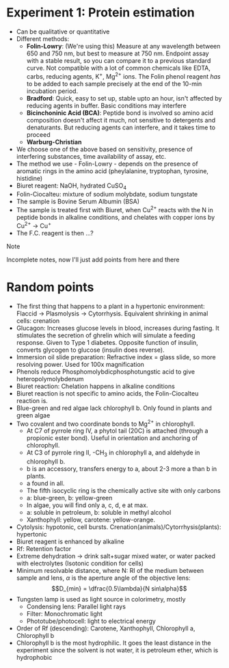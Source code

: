# Experiment 1: Protein estimation
* Can be qualitative or quantitative
* Different methods:
  * **Folin-Lowry**: (We're using this) Measure at any wavelength between 650 and 750 nm, but best to measure at 750 nm. Endpoint assay with a stable result, so you can compare it to a previous standard curve. Not compatible with a lot of common chemicals like EDTA, carbs, reducing agents, K<sup>+</sup>, Mg<sup>2+</sup> ions. The Folin phenol reagent *has* to be added to each sample precisely at the end of the 10-min incubation period.
  * **Bradford**: Quick, easy to set up, stable upto an hour, isn't affected by reducing agents in buffer. Basic conditions may interfere
  * **Bicinchoninic Acid (BCA)**: Peptide bond is involved so amino acid composition doesn't affect it much, not sensitive to detergents and denaturants. But reducing agents can interfere, and it takes time to proceed
  * **Warburg-Christian**
* We choose one of the above based on sensitivity, presence of interfering substances, time availability of assay, etc.
* The method we use - Folin-Lowry - depends on the presence of aromatic rings in the amino acid (pheylalanine, tryptophan, tyrosine, histidine)
* Biuret reagent: NaOH, hydrated CuSO<sub>4</sub>
* Folin-Ciocalteu: mixture of sodium molybdate, sodium tungstate
* The sample is Bovine Serum Albumin (BSA)
* The sample is treated first with Biuret, when Cu<sup>2+</sup> reacts with the N in peptide bonds in alkaline conditions, and chelates with copper ions by Cu<sup>2+</sup> -> Cu<sup>+</sup>
* The F.C. reagent is then ...?

> [!NOTE]
> Incomplete notes, now I'll just add points from here and there

# Random points
* The first thing that happens to a plant in a hypertonic environment: Flaccid -> Plasmolysis -> Cytorrhysis. Equivalent shrinking in animal cells: crenation
* Glucagon: Increases glucose levels in blood, increases during fasting. It stimulates the secretion of ghrelin which will simulate a feeding response. Given to Type 1 diabetes. Opposite function of insulin, converts glycogen to glucose (insulin does reverse).
* Immersion oil slide preparation: Refractive index = glass slide, so more resolving power. Used for 100x magnification
* Phenols reduce Phosphomolybdicphosphotungstic acid to give heteropolymolybdenum
* Biuret reaction: Chelation happens in alkaline conditions
* Biuret reaction is not specific to amino acids, the Folin-Ciocalteu reaction is.
* Blue-green and red algae lack chlorophyll b. Only found in plants and green algae
* Two covalent and two coordinate bonds to Mg<sup>2+</sup> in chlorophyll.
  * At C7 of pyrrole ring IV, a phytol tail (20C) is attached (through a propionic ester bond). Useful in orientation and anchoring of chlorophyll.
  * At C3 of pyrrole ring II, -CH<sub>3</sub> in chlorophyll a, and aldehyde in chlorophyll b.
  * b is an accessory, transfers energy to a, about 2-3 more a than b in plants.
  * a found in all.
  * The fifth isocyclic ring is the chemically active site with only carbons
  * a: blue-green, b: yellow-green
  * In algae, you will find only a, c, d, e at max.
  * a: soluble in petroleum, b: soluble in methyl alcohol
  * Xanthophyll: yellow, carotene: yellow-orange.
* Cytolysis: hypotonic, cell bursts. Crenation(animals)/Cytorrhysis(plants): hypertonic
* Biuret reagent is enhanced by alkaline
* Rf: Retention factor
* Extreme dehydration -> drink salt+sugar mixed water, or water packed with electrolytes (Isotonic condition for cells)
* Minimum resolvable distance, where N: RI of the medium between sample and lens, $\alpha$ is the aperture angle of the objective lens:
$$D_{min} = \dfrac{0.5\lambda}{N sin\alpha}$$
* Tungsten lamp is used as light source in colorimetry, mostly
  * Condensing lens: Parallel light rays
  * Filter: Monochromatic light
  * Phototube/photocell: light to electrical energy
* Order of Rf (descending): Carotene, Xanthophyll, Chlorophyll a, Chlorophyll b
* Chlorophyll b is the most hydrophilic. It goes the least distance in the experiment since the solvent is not water, it is petroleum ether, which is hydrophobic

